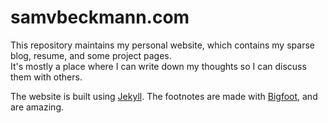 # samvbeckmann.com
This repository maintains my personal website, which contains my sparse blog, resume, and some project pages.  
It's mostly a place where I can write down my thoughts so I can discuss them with others.

The website is built using [Jekyll](https://jekyllrb.com/).
The footnotes are made with [Bigfoot](http://www.bigfootjs.com/), and are amazing.

